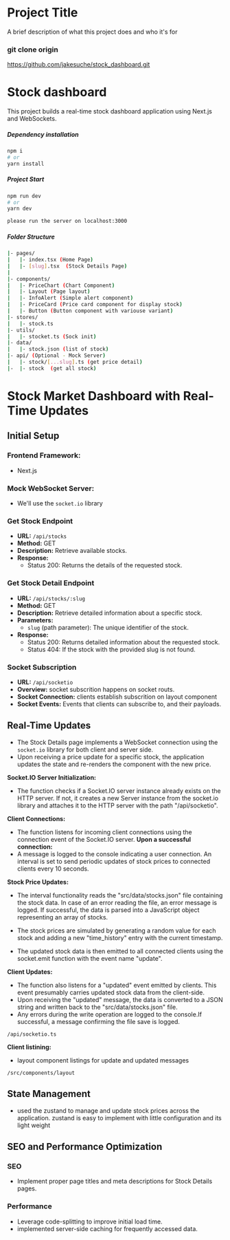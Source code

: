 
# Project Title

A brief description of what this project does and who it's for

### git clone origin 
https://github.com/jakesuche/stock_dashboard.git
# Stock dashboard


This project builds a real-time stock dashboard application using Next.js and WebSockets.

##### Dependency installation
```bash
npm i 
# or
yarn install
```

##### Project Start
```bash
npm run dev
# or
yarn dev
```
```bash
please run the server on localhost:3000
```

##### Folder Structure
```bash
|- pages/
|   |- index.tsx (Home Page)
|   |- [slug].tsx  (Stock Details Page)
|    
|- components/
|   |- PriceChart (Chart Component)
|   |- Layout (Page layout)
|   |- InfoAlert (Simple alert component)
|   |- PriceCard (Price card component for display stock)
|   |- Button (Button component with variouse variant)
|- stores/
|   |- stock.ts 
|- utils/
|   |- stocket.ts (Sock init)
|- data/
|   |- stock.json (list of stock)
|- api/ (Optional - Mock Server)
|   |- stock/[...slug].ts (get price detail)
|-  |- stock  (get all stock)
```


# Stock Market Dashboard with Real-Time Updates

## Initial Setup

### Frontend Framework:
- Next.js

### Mock WebSocket Server:
- We'll use the `socket.io` library



### Get Stock Endpoint
- **URL:** `/api/stocks`
- **Method:** GET
- **Description:** Retrieve available stocks.
- **Response:**
  - Status 200: Returns the details of the requested stock.

### Get Stock Detail Endpoint
- **URL:** `/api/stocks/:slug`
- **Method:** GET
- **Description:** Retrieve detailed information about a specific stock.
- **Parameters:**
  - `slug` (path parameter): The unique identifier of the stock.
- **Response:**
  - Status 200: Returns detailed information about the requested stock.
  - Status 404: If the stock with the provided slug is not found.

### Socket Subscription
- **URL:** `/api/socketio`
- **Overview:** socket subscrition happens on socket routs.
- **Socket Connection:** clients establish subscrition on layout component
- **Socket Events:** Events that clients can subscribe to, and their payloads.

## Real-Time Updates

- The Stock Details page implements a WebSocket connection using the `socket.io` library for both client and server side.
- Upon receiving a price update for a specific stock, the application updates the state and re-renders the component with the new price.



**Socket.IO Server Initialization:**
- The function checks if a Socket.IO server instance already exists on the HTTP server. If not, it creates a new Server instance from the socket.io library and attaches it to the HTTP server with the path "/api/socketio".

**Client Connections:**
- The function listens for incoming client connections using the connection event of the Socket.IO server.
**Upon a successful connection:**
- A message is logged to the console indicating a user connection. An interval is set to send periodic updates of stock prices to connected clients every 10 seconds.

**Stock Price Updates:**
- The interval functionality reads the "src/data/stocks.json" file containing the stock data. In case of an error reading the file, an error message is logged. If successful, the data is parsed into a JavaScript object representing an array of stocks.

- The stock prices are simulated by generating a random value for each stock and adding a new "time_history" entry with the current timestamp.

- The updated stock data is then emitted to all connected clients using the socket.emit function with the event name "update".

**Client Updates:**
- The function also listens for a "updated" event emitted by clients. This event presumably carries updated stock data from the client-side.
- Upon receiving the "updated" message, the data is converted to a JSON string and written back to the "src/data/stocks.json" file.
- Any errors during the write operation are logged to the console.If successful, a message confirming the file save is logged.
```
/api/socketio.ts
```

**Client listining:**
-  layout component listings for update and updated messages
```
/src/components/layout
```


## State Management

-  used the zustand to manage and update stock prices across the application. zustand is easy to implement with little configuration and its light weight



## SEO and Performance Optimization

### SEO

- Implement proper page titles and meta descriptions for Stock Details pages.

### Performance

- Leverage code-splitting to improve initial load time.
- implemented server-side caching for frequently accessed data.

